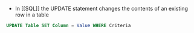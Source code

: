 - In [[SQL]] the UPDATE statement changes the contents of an existing row in a table
```sql
UPDATE Table SET Column = Value WHERE Criteria
```